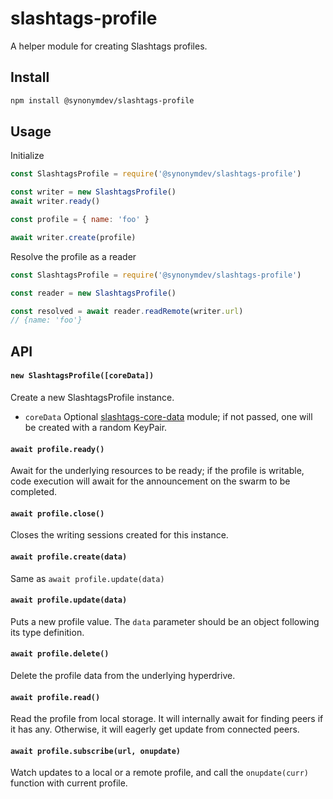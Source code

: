 # slashtags-profile

A helper module for creating Slashtags profiles.

## Install

```bash
npm install @synonymdev/slashtags-profile
```

## Usage

Initialize

```js
const SlashtagsProfile = require('@synonymdev/slashtags-profile')

const writer = new SlashtagsProfile()
await writer.ready()

const profile = { name: 'foo' }

await writer.create(profile)
```

Resolve the profile as a reader 

```js
const SlashtagsProfile = require('@synonymdev/slashtags-profile')

const reader = new SlashtagsProfile()

const resolved = await reader.readRemote(writer.url)
// {name: 'foo'}
```

## API

#### `new SlashtagsProfile([coreData])`

Create a new SlashtagsProfile instance.

- `coreData` Optional [slashtags-core-data](https://www.npmjs.com/package/@synonymdev/slashtags-core-data) module; if not passed, one will be created with a random KeyPair.

#### `await profile.ready()`

Await for the underlying resources to be ready; if the profile is writable, code execution will await for the announcement on the swarm to be completed.

#### `await profile.close()`

Closes the writing sessions created for this instance.

#### `await profile.create(data)`

Same as `await profile.update(data)`

#### `await profile.update(data)`

Puts a new profile value. The `data` parameter should be an object following its type definition.

#### `await profile.delete()`

Delete the profile data from the underlying hyperdrive.

####  `await profile.read()`

Read the profile from local storage. It will internally await for finding peers if it has any. Otherwise, it will eagerly get update from connected peers. 

#### `await profile.subscribe(url, onupdate)`

Watch updates to a local or a remote profile, and call the `onupdate(curr)` function with current profile.
